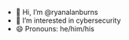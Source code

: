 - 👋 Hi, I’m @ryanalanburns
- 👀 I’m interested in cybersecurity
- 😄 Pronouns: he/him/his

<!---
ryanalanburns/ryanalanburns is a ✨ special ✨ repository because its `README.md` (this file) appears on your GitHub profile.
You can click the Preview link to take a look at your changes.
--->
